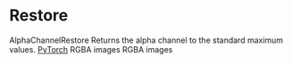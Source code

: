 # Restore

<deflist type="narrow">
    <def title="Full Name">
        AlphaChannelRestore
    </def>
    <def title="Description">
        Returns the alpha channel to the standard maximum values.
    </def>
        <def title="Backend">
            <a href="Modules.md" anchor="pytorch" summary="Image processing with pure Tensor without transformations.">PyTorch</a>
        </def>
    <def title="Input Parameters">
        <deflist type="full">
            <def title="Images (Type: Image)">
                RGBA images
            </def>
        </deflist>
    </def>
    <def title="Output Parameters">
        <deflist type="full">
            <def title="Images (Type: Mask)">
                RGBA images
            </def>
        </deflist>
    </def>
</deflist>
